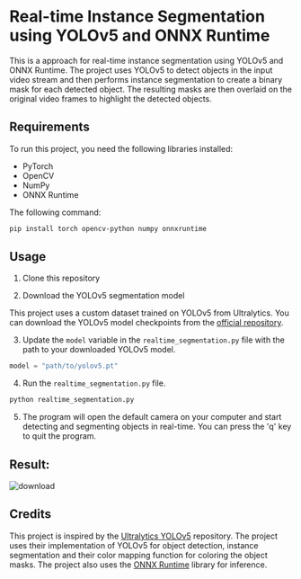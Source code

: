 # Real-time Instance Segmentation using YOLOv5 and ONNX Runtime

This is a approach for real-time instance segmentation using YOLOv5 and ONNX Runtime. The project uses YOLOv5 to detect objects in the input video stream and then performs instance segmentation to create a binary mask for each detected object. The resulting masks are then overlaid on the original video frames to highlight the detected objects.

## Requirements

To run this project, you need the following libraries installed:

- PyTorch
- OpenCV
- NumPy
- ONNX Runtime

The following command:

```bash
pip install torch opencv-python numpy onnxruntime
```

## Usage

1. Clone this repository

2. Download the YOLOv5 segmentation model

This project uses a custom dataset trained on YOLOv5 from Ultralytics. You can download the YOLOv5 model checkpoints from the [official repository](https://github.com/ultralytics/yolov5#pretrained-checkpoints).

3. Update the `model` variable in the `realtime_segmentation.py` file with the path to your downloaded YOLOv5 model.

```python
model = "path/to/yolov5.pt"
```

4. Run the `realtime_segmentation.py` file.

```bash
python realtime_segmentation.py
```

5. The program will open the default camera on your computer and start detecting and segmenting objects in real-time. You can press the 'q' key to quit the program.

## Result:

![download](https://user-images.githubusercontent.com/92146886/219335892-86fc877f-8526-4ce0-beab-c36e391a2dc6.jpeg)

## Credits

This project is inspired by the [Ultralytics YOLOv5](https://github.com/ultralytics/yolov5) repository. The project uses their implementation of YOLOv5 for object detection, instance segmentation and their color mapping function for coloring the object masks. The project also uses the [ONNX Runtime](https://github.com/microsoft/onnxruntime) library for inference.

